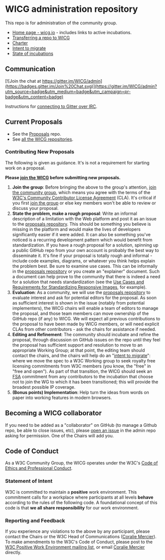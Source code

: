 # WICG administration repository

This repo is for administration of the community group.

- [Home page - wicg.io](https://wicg.io) - includes links to active incubations.
- [Transferring a repo to WICG](https://github.com/WICG/admin/wiki/Process-to-transfer-a-repo)
- [Charter](https://wicg.github.io/admin/charter.html)
- [Intent to migrate](intent-to-migrate.md)
- [State of incubations](https://docs.google.com/spreadsheets/d/1K2EtkvKXMDk_h2goR34uMIWmw1LfPhIi-QAJHcQBP_4/edit?usp=sharing)

## Communication

[![Join the chat at https://gitter.im/WICG/admin](https://badges.gitter.im/Join%20Chat.svg)](https://gitter.im/WICG/admin?utm_source=badge&utm_medium=badge&utm_campaign=pr-badge&utm_content=badge)

Instructions for [connecting to Gitter over IRC](https://github.com/WICG/admin/wiki/Connecting-to-Gitter-over-IRC).

## Current Proposals

- See the [Proposals](https://github.com/WICG/proposals) repo.
- See [all the WICG repositories](https://github.com/orgs/WICG/repositories).

### Contributing New Proposals

The following is given as guidance. It's is not a requirement for starting work on a proposal.

**Please [join the WICG](https://www.w3.org/community/wicg/) before submitting new proposals.**

1. **Join the group**: Before bringing the above to the group's attention, <a href="https://www.w3.org/community/wicg/">join the community group</a>, which means you agree with the terms of the <a href="https://www.w3.org/community/about/agreements/cla/">W3C's Community Contributor License Agreement</a> (CLA). It's critical if you first <a href="https://www.w3.org/community/wicg/">join the group</a> or else key members won't be able to review or discuss your proposal.
2. **State the problem, make a rough proposal**: Write an informal description of a limitation with the Web platform and post it as an issue to the [proposals repository](https://github.com/WICG/proposals). This should be something you believe is missing in the platform and would make the lives of developers significantly easier if it were added. It can also be something you've noticed is a recurring development pattern which would benefit from standardization. If you have a rough proposal for a solution, spinning up a public GitHub repo from your own account is probably the best way to disseminate it. It's fine if your proposal is totally rough and informal - include code examples, diagrams, or whatever you think helps explain the problem best. Be sure to examine use cases. This can be informally in the [proposals repository](https://github.com/WICG/proposals) or you create an "explainer" document. Such a document can help prove to the community that there is indeed a need for a solution that needs standardization (see the <a href="https://usecases.responsiveimages.org/">Use Cases and Requirements for Standardizing Responsive Images</a>, for example).
3. **Evaluation**: As a community, we will use the [proposals repository](https://github.com/WICG/proposals) to evaluate interest and ask for potential editors for the proposal. As soon as sufficient interest is shown in the issue (notably from potential implementers), the WICG chairs will enable a team of editors to manage the proposal, and those team members can move ownership of the GitHub repo (if any) to WICG. We will expect all previous contributions to the proposal to have been made by WICG members, or will need explicit CLAs from other contributors - ask the chairs for assistance if needed.
4. **Editing and Refinement**: The community should incubate and refine the proposal, through discussion on GitHub issues on the repo until they feel the proposal has sufficient support and resolution to move to an appropriate Working Group; at that point, the editing team should contact the chairs, and the chairs will help do an "<a href="https://w3c.github.io/charter-html/request-to-transition.html">intent to migrate</a>": where we move the spec to a W3C Working group to seek royalty free licensing commitments from W3C members (you know, the "free" in "free and open"). As part of that transition, the WICG should seek an [FSA](https://www.w3.org/community/about/process/final/) commitment from any contributors to the incubation that choose not to join the WG to which it has been transitioned; this will provide the broadest possible IP coverage.
5. **(Bonus points) Implementation**: Help turn the ideas from words on paper into working features in modern browsers.

## Becoming a WICG collaborator

If you need to be added as a "collaborator" on GitHub (to manage a Github repo, be able to close issues, etc), please [open an issue](https://github.com/WICG/admin/issues) in the admin repo asking for permission. One of the Chairs will add you.

## Code of Conduct

As a W3C Community Group, the WICG operates under the W3C's [Code of Ethics and Professional Conduct](https://www.w3.org/Consortium/cepc/).

### Statement of Intent

W3C is committed to maintain a **positive** work environment. This commitment calls for a workplace where participants at all levels **behave** according to the rules of the following code. A foundational concept of this code is that **we all share responsibility** for our work environment.

### Reporting and Feedback

If you experience any violations to the above by any participant, please contact the Chairs or the W3C Head of Communications ([Coralie Mercier](mailto:coralie@w3.org)). To make amendments to the W3C's Code of Conduct, please post to the [W3C Positive Work Environment mailing list](https://lists.w3.org/Archives/Public/public-pwe/), or email [Coralie Mercier](mailto:coralie@w3.org) directly.
